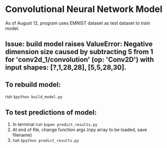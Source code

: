 # Convolutional Neural Network Model
As of August 12, program uses EMNIST dataset as test dataset to train model.
## Issue: build model raises ValueError: Negative dimension size caused by subtracting 5 from 1 for 'conv2d_1/convolution' (op: 'Conv2D') with input shapes: [?,1,28,28], [5,5,28,30].

## To rebuild model:
run `$python build_model.py`

## To test predictions of model:
1. In terminal run `$open predict_results.py`
2. At end of file, change function args (npy array to be loaded, save filename)
3. run `$python predict_results.py`


